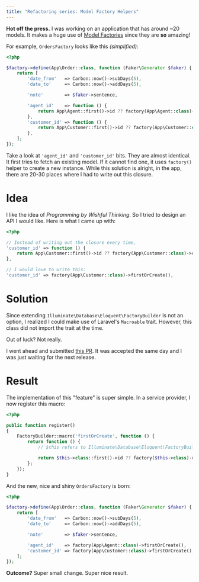 ```yaml
---
title: "Refactoring series: Model Factory Helpers"
---
```


**Hot off the press.** I was working on an application that has around ~20 models. It makes a huge use of [Model Factories](https://laravel.com/docs/5.4/database-testing#writing-factories) since they are **so** amazing!

For example, `OrdersFactory` looks like this _(simplified)_:

```php
<?php

$factory->define(App\Order::class, function (Faker\Generator $faker) {
    return [
        'date_from'   => Carbon::now()->subDays(5),
        'date_to'     => Carbon::now()->addDays(5),

        'note'        => $faker->sentence,

        'agent_id'    => function () {
            return App\Agent::first()->id ?? factory(App\Agent::class)->create()->id;
        },
        'customer_id' => function () {
            return App\Customer::first()->id ?? factory(App\Customer::class)->create()->id;
        },
    ];
});
```

Take a look at `'agent_id'` and `'customer_id'` bits. They are almost identical. It first tries to fetch an existing model. If it cannot find one, it uses `factory()` helper to create a new instance. While this solution is alright, in the app, there are 20-30 places where I had to write out this closure.

# Idea

I like the idea of _Programming by Wishful Thinking_. So I tried to design an API I would like. Here is what I came up with:

```php
<?php

// Instead of writing out the closure every time,
'customer_id' => function () {
    return App\Customer::first()->id ?? factory(App\Customer::class)->create()->id;
},

// I would love to write this:
'customer_id' => factory(App\Customer::class)->firstOrCreate(),
```

# Solution

Since extending `Illuminate\Database\Eloquent\FactoryBuilder` is not an option, I realized I could make use of Laravel's `Macroable` trait. However, this class did not import the trait at the time.

Out of luck? Not really.

I went ahead and submitted [this PR](https://github.com/laravel/framework/pull/19425). It was accepted the same day and I was just waiting for the next release.

# Result

The implementation of this "feature" is super simple. In a service provider, I now register this macro:

```php
<?php

public function register()
{
    FactoryBuilder::macro('firstOrCreate', function () {
        return function () {
            // $this refers to Illuminate\Database\Eloquent\FactoryBuilder instance.

            return $this->class::first()->id ?? factory($this->class)->create()->id;
        };
    });
}
```

And the new, nice and shiny `OrdersFactory` is born:

```php
<?php

$factory->define(App\Order::class, function (Faker\Generator $faker) {
    return [
        'date_from'   => Carbon::now()->subDays(5),
        'date_to'     => Carbon::now()->addDays(5),

        'note'        => $faker->sentence,

        'agent_id'    => factory(App\Agent::class)->firstOrCreate(),
        'customer_id' => factory(App\Customer::class)->firstOrCreate(),
    ];
});
```

**Outcome?** Super small change. Super nice result.
